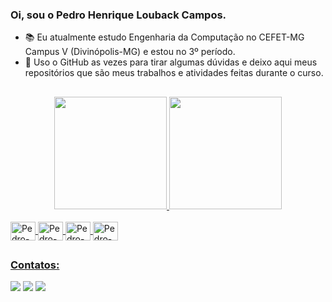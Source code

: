 ### Oi, sou o Pedro Henrique Louback Campos.

- 📚 Eu atualmente estudo Engenharia da Computação no CEFET-MG Campus V (Divinópolis-MG) e estou no 3º período.
- 🔭 Uso o GitHub as vezes para tirar algumas dúvidas e deixo aqui meus repositórios que são meus trabalhos e atividades feitas durante o curso.

##

<div align="center">
  <a href="https://github.com/PedroLouback">
  <img height="180em" src="https://github-readme-stats.vercel.app/api?username=PedroLouback&show_icons=true&theme=blue-green&include_all_commits=true&count_private=true"/>
  <img height="180em" src="https://github-readme-stats.vercel.app/api/top-langs/?username=PedroLouback&layout=compact&langs_count=7&theme=blue-green"/>
</div>
  <div style="display: inline_block"><br>
  <img align="center" alt="Pedro-C++" height="30" width="40" src="https://cdn.jsdelivr.net/gh/devicons/devicon/icons/cplusplus/cplusplus-original.svg">
  <img align="center" alt="Pedro-C" height="30" width="40" src="https://cdn.jsdelivr.net/gh/devicons/devicon/icons/c/c-original.svg">
  <img align="center" alt="Pedro-CSS" height="30" width="40" src="https://cdn.jsdelivr.net/gh/devicons/devicon/icons/css3/css3-original.svg">
  <img align="center" alt="Pedro-HTML" height="30" width="40" src="https://cdn.jsdelivr.net/gh/devicons/devicon/icons/html5/html5-original.svg">
</div>
  
  ##
  
 ### Contatos: 
<div> 
  <a href="https://www.instagram.com/louback_pedro" target="_blank"><img src="https://img.shields.io/badge/-Instagram-%23E4405F?style=for-the-badge&logo=instagram&logoColor=white" target="_blank"></a>
  <a href = "mailto:pcampos952@gmail.com"><img src="https://img.shields.io/badge/-Gmail-%23333?style=for-the-badge&logo=gmail&logoColor=white" target="_blank"></a>
  <a href="https://www.linkedin.com/in/pedro-henrique-louback-campos-0a4a03205/" target="_blank"><img src="https://img.shields.io/badge/-LinkedIn-%230077B5?style=for-the-badge&logo=linkedin&logoColor=white" target="_blank"></a> 
 
</div>
  
